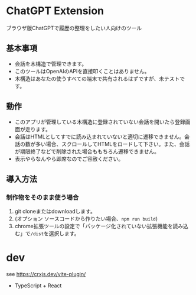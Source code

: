 # ChatGPT Extension
ブラウザ版ChatGPTで履歴の整理をしたい人向けのツール

## 基本事項
- 会話を木構造で管理できます。
- このツールはOpenAIのAPIを直接叩くことはありません。
- 木構造はあなたの使うすべての端末で共有されるはずですが、未テストです。

## 動作
- このアプリが管理している木構造に登録されていない会話を開いたら登録画面が走ります。
- 会話はHTMLとしてすでに読み込まれていないと適切に遷移できません。会話の数が多い場合、スクロールしてHTMLをロードして下さい。また、会話が期限終了などで削除された場合ももちろん遷移できません。
- 表示やらなんやら即席なのでご容赦ください。

## 導入方法
### 制作物をそのまま使う場合
1. git cloneまたはdownloadします。
2. (オプション ソースコードから作りたい場合、`npm run build`)
3. chrome拡張ツールの設定で「パッケージ化されていない拡張機能を読み込む」で`/dist`を選択します。



# dev
see https://crxjs.dev/vite-plugin/
- TypeScript + React